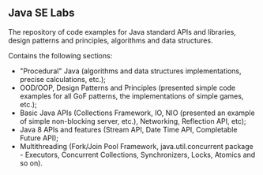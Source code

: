 <h2>Java SE Labs</h2>

The repository of code examples for Java standard APIs and libraries, design patterns and principles, algorithms and data structures.

Contains the following sections:
* "Procedural" Java (algorithms and data structures implementations, precise calculations, etc.);
* OOD/OOP, Design Patterns and Principles (presented simple code examples for all GoF patterns, the implementations of simple games, etc.);
* Basic Java APIs (Collections Framework, IO, NIO (presented an example of simple non-blocking server, etc.), Networking, Reflection API, etc);
* Java 8 APIs and features (Stream API, Date Time API, Completable Future API);
* Multithreading (Fork/Join Pool Framework, java.util.concurrent package - Executors, Concurrent Collections, Synchronizers, Locks, Atomics and so on).
